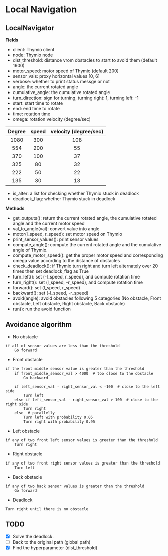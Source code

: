 # Local Navigation

## LocalNavigator
**Fields**  
- client: Thymio client
- node: Thymio node
- dist_threshold: distance vrom obstacles to start to avoid them (default 1600)
- motor_speed: motor speed of Thymio (default 200)
- sensor_vals: proxy horizontal values [0, 6]
- verbose: whether to print status messge or not
- angle: the current rotated angle
- cumulative_angle: the cumulative rotated angle
- turn_direction: sign for turning, turning right: 1, turning left: -1
- start: start time to rotate
- end: end time to rotate
- time: rotation time
- omega: rotation velocity (degree/sec)


|Degree|speed|velocity (degree/sec)|
|:----:|:---:|:-------------------:|
| 1080 | 300 |         108         |
| 554  | 200 |         55          |
| 370  | 100 |         37          |
| 325  | 80  |         32          |
| 222  | 50  |         22          |
| 135  | 30  |         13          |  


- is_alter: a list for checking whether Thymio stuck in deadlock
- deadlock_flag: whether Thymio stuck in deadlock


**Methods**
- get_outputs(): return the current rotated angle, the cumulative rotated angle and the current motor speed
- val_to_angle(val): convert value into angle
- motor(l_speed, r_speed): set motor speed on Thymio
- print_sensor_values(): print sensor values
- compute_angle(): compute the current rotated angle and the cumulative angle of Thymio.
- compute_motor_speed(): get the proper motor speed and corresponding omega value according to the distance of obstacles
- check_deadlock(): if Thymio turn right and turn left alternately over 20 times then set deadlock_flag as True
- turn_left(): set (-l_speed, r_speed), and compute rotation time
- turn_right(): set (l_speed, -r_speed), and compute rotation time
- forward(): set (l_speed, r_speed)
- backward(): set (-l_speed, -r_speed)
- avoid(angle): avoid obstacles following 5 categories (No obstacle, Front obstacle, Left obstacle, Right obstacle, Back obstacle)
- run(): run the avoid function


## Avoidance algorithm
- No obstacle
```
if all of sensor values are less than the threshold
    Go forward
```
- Front obstacle
```
if the front middle sensor value is greater than the threshold
    if front_middle_sensor_val > 4000  # too close to the obstacle
        Go backward

    if left_sensor_val - right_sensor_val < -100  # close to the left side
        Turn left
    else if left_sensor_val - right_sensor_val > 100  # close to the right side
        Turn right
    else  # parallelly
        Turn left with probability 0.05
        Turn right with probability 0.95
```
- Left obstacle
```
if any of two front left sensor values is greater than the threshold
    Turn right
```
- Right obstacle
```
if any of two front right sensor values is greater than the threshold
    Turn left
```
- Back obstacle
```
if any of two back sensor values is greater than the threshold
    Go forward
```
- Deadlock
```
Turn right until there is no obstacle
```

## TODO
- [X] Solve the deadlock.
- [ ] Back to the original path (global path)
- [X] Find the hyperparameter (dist_threshold)
